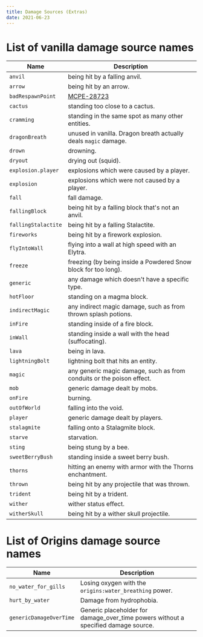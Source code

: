 ```yaml
---
title: Damage Sources (Extras)
date: 2021-06-23
---
```


# List of vanilla damage source names

  Name                |  Description
----------------------|-------------------------------
  `anvil`             |  being hit by a falling anvil.
  `arrow`             |  being hit by an arrow.
  `badRespawnPoint`   |  [MCPE-28723](https://bugs.mojang.com/browse/MCPE-28723)
  `cactus`            |  standing too close to a cactus.
  `cramming`          |  standing in the same spot as many other entities.
  `dragonBreath`      |  unused in vanilla. Dragon breath actually deals `magic` damage.
  `drown`             |  drowning.
  `dryout`            |  drying out (squid).
  `explosion.player`  |  explosions which were caused by a player.
  `explosion`         |  explosions which were not caused by a player.
  `fall`              |  fall damage.
  `fallingBlock`      |  being hit by a falling block that's not an anvil.
  `fallingStalactite` |  being hit by a falling Stalactite.
  `fireworks`         |  being hit by a firework explosion.
  `flyIntoWall`       |  flying into a wall at high speed with an Elytra.
  `freeze`            |  freezing (by being inside a Powdered Snow block for too long).
  `generic`           |  any damage which doesn't have a specific type.
  `hotFloor`          |  standing on a magma block.
  `indirectMagic`     |  any indirect magic damage, such as from thrown splash potions.
  `inFire`            |  standing inside of a fire block.
  `inWall`            |  standing inside a wall with the head (suffocating).
  `lava`              |  being in lava.
  `lightningBolt`     |  lightning bolt that hits an entity.
  `magic`             |  any generic magic damage, such as from conduits or the poison effect.
  `mob`               |  generic damage dealt by mobs.
  `onFire`            |  burning.
  `outOfWorld`        |  falling into the void.
  `player`            |  generic damage dealt by players.
  `stalagmite`        |  falling onto a Stalagmite block.
  `starve`            |  starvation.
  `sting`             |  being stung by a bee.
  `sweetBerryBush`    |  standing inside a sweet berry bush.
  `thorns`            |  hitting an enemy with armor with the Thorns enchantment.
  `thrown`            |  being hit by any projectile that was thrown.
  `trident`           |  being hit by a trident.
  `wither`            |  wither status effect.
  `witherSkull`       |  being hit by a wither skull projectile.

# List of Origins damage source names
  Name                |  Description
----------------------|-------------------------------
`no_water_for_gills`  |  Losing oxygen with the `origins:water_breathing` power.
`hurt_by_water`       |  Damage from hydrophobia.
`genericDamageOverTime`|  Generic placeholder for damage_over_time powers without a specified damage source.
